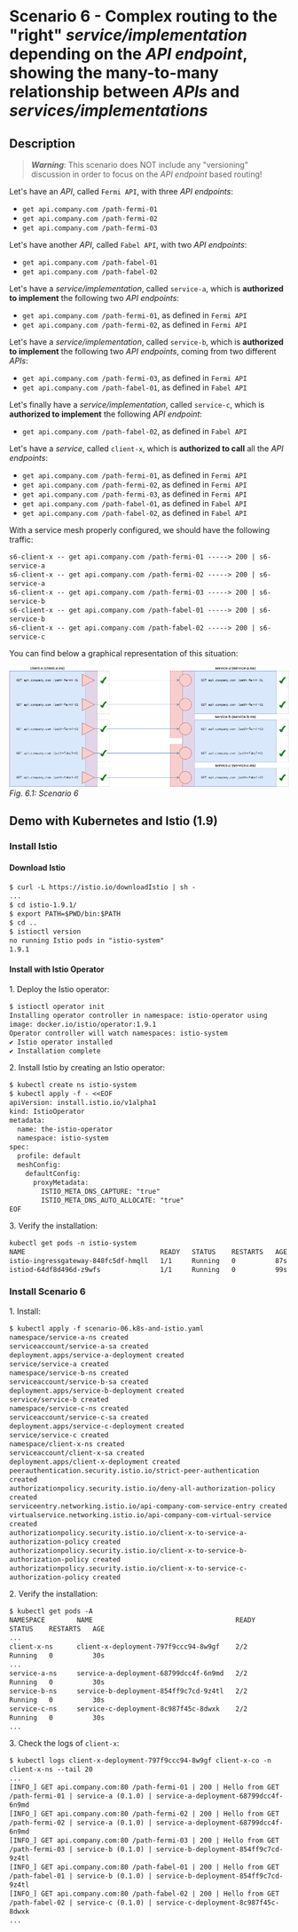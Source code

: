 # Scenario 6 - Complex routing to the "right" _service/implementation_ depending on the _API endpoint_, showing the many-to-many relationship between _APIs_ and _services/implementations_

## Description

> _**Warning**_: This scenario does NOT include any "versioning" discussion in order to focus on the _API endpoint_ based routing!

Let's have an _API_, called `Fermi API`, with three _API endpoints_:

* `get api.company.com /path-fermi-01`
* `get api.company.com /path-fermi-02`
* `get api.company.com /path-fermi-03`

Let's have another _API_, called `Fabel API`, with two _API endpoints_:

* `get api.company.com /path-fabel-01`
* `get api.company.com /path-fabel-02`

Let's have a _service/implementation_, called `service-a`, which is **authorized to implement** the following two _API endpoints_:

* `get api.company.com /path-fermi-01`, as defined in `Fermi API`
* `get api.company.com /path-fermi-02`, as defined in `Fermi API`

Let's have a _service/implementation_, called `service-b`, which is **authorized to implement** the following two _API endpoints_, coming from two different _APIs_:

* `get api.company.com /path-fermi-03`, as defined in `Fermi API`
* `get api.company.com /path-fabel-01`, as defined in `Fabel API`

Let's finally have a _service/implementation_, called `service-c`, which is **authorized to implement** the following _API endpoint_:

* `get api.company.com /path-fabel-02`, as defined in `Fabel API`

Let's have a _service_, called `client-x`, which is **authorized to call** all the _API endpoints_:

* `get api.company.com /path-fermi-01`, as defined in `Fermi API`
* `get api.company.com /path-fermi-02`, as defined in `Fermi API`
* `get api.company.com /path-fermi-03`, as defined in `Fermi API`
* `get api.company.com /path-fabel-01`, as defined in `Fabel API`
* `get api.company.com /path-fabel-02`, as defined in `Fabel API`

With a service mesh properly configured, we should have the following traffic:

```text
s6-client-x -- get api.company.com /path-fermi-01 -----> 200 | s6-service-a
s6-client-x -- get api.company.com /path-fermi-02 -----> 200 | s6-service-a
s6-client-x -- get api.company.com /path-fermi-03 -----> 200 | s6-service-b
s6-client-x -- get api.company.com /path-fabel-01 -----> 200 | s6-service-b
s6-client-x -- get api.company.com /path-fabel-02 -----> 200 | s6-service-c
```

You can find below a graphical representation of this situation:

![Diagram 6.1](scenario-06.png)
*Fig. 6.1: Scenario 6*

## Demo with Kubernetes and Istio (1.9)

### Install Istio

#### Download Istio

```text
$ curl -L https://istio.io/downloadIstio | sh -
...
$ cd istio-1.9.1/
$ export PATH=$PWD/bin:$PATH
$ cd ..
$ istioctl version
no running Istio pods in "istio-system"
1.9.1
```

#### Install with Istio Operator

1\. Deploy the Istio operator:

```text
$ istioctl operator init
Installing operator controller in namespace: istio-operator using image: docker.io/istio/operator:1.9.1
Operator controller will watch namespaces: istio-system
✔ Istio operator installed
✔ Installation complete
```

2\. Install Istio by creating an Istio operator:

```text
$ kubectl create ns istio-system
$ kubectl apply -f - <<EOF
apiVersion: install.istio.io/v1alpha1
kind: IstioOperator
metadata:
  name: the-istio-operator
  namespace: istio-system
spec:
  profile: default
  meshConfig:
    defaultConfig:
      proxyMetadata:
        ISTIO_META_DNS_CAPTURE: "true"
        ISTIO_META_DNS_AUTO_ALLOCATE: "true"
EOF
```

3\. Verify the installation:

```text
kubectl get pods -n istio-system
NAME                                  READY   STATUS    RESTARTS   AGE
istio-ingressgateway-848fc5df-hmqll   1/1     Running   0          87s
istiod-64df8d496d-z9wfs               1/1     Running   0          99s
```

### Install Scenario 6

1\. Install:

```text
$ kubectl apply -f scenario-06.k8s-and-istio.yaml
namespace/service-a-ns created
serviceaccount/service-a-sa created
deployment.apps/service-a-deployment created
service/service-a created
namespace/service-b-ns created
serviceaccount/service-b-sa created
deployment.apps/service-b-deployment created
service/service-b created
namespace/service-c-ns created
serviceaccount/service-c-sa created
deployment.apps/service-c-deployment created
service/service-c created
namespace/client-x-ns created
serviceaccount/client-x-sa created
deployment.apps/client-x-deployment created
peerauthentication.security.istio.io/strict-peer-authentication created
authorizationpolicy.security.istio.io/deny-all-authorization-policy created
serviceentry.networking.istio.io/api-company-com-service-entry created
virtualservice.networking.istio.io/api-company-com-virtual-service created
authorizationpolicy.security.istio.io/client-x-to-service-a-authorization-policy created
authorizationpolicy.security.istio.io/client-x-to-service-b-authorization-policy created
authorizationpolicy.security.istio.io/client-x-to-service-c-authorization-policy created
```

2\. Verify the installation:

```text
$ kubectl get pods -A
NAMESPACE        NAME                                    READY   STATUS    RESTARTS   AGE
...
client-x-ns      client-x-deployment-797f9ccc94-8w9gf    2/2     Running   0          30s
...
service-a-ns     service-a-deployment-68799dcc4f-6n9md   2/2     Running   0          30s
service-b-ns     service-b-deployment-854ff9c7cd-9z4tl   2/2     Running   0          30s
service-c-ns     service-c-deployment-8c987f45c-8dwxk    2/2     Running   0          30s
...
```

3\. Check the logs of `client-x`:

```text
$ kubectl logs client-x-deployment-797f9ccc94-8w9gf client-x-co -n client-x-ns --tail 20
...
[INFO_] GET api.company.com:80 /path-fermi-01 | 200 | Hello from GET /path-fermi-01 | service-a (0.1.0) | service-a-deployment-68799dcc4f-6n9md
[INFO_] GET api.company.com:80 /path-fermi-02 | 200 | Hello from GET /path-fermi-02 | service-a (0.1.0) | service-a-deployment-68799dcc4f-6n9md
[INFO_] GET api.company.com:80 /path-fermi-03 | 200 | Hello from GET /path-fermi-03 | service-b (0.1.0) | service-b-deployment-854ff9c7cd-9z4tl
[INFO_] GET api.company.com:80 /path-fabel-01 | 200 | Hello from GET /path-fabel-01 | service-b (0.1.0) | service-b-deployment-854ff9c7cd-9z4tl
[INFO_] GET api.company.com:80 /path-fabel-02 | 200 | Hello from GET /path-fabel-02 | service-c (0.1.0) | service-c-deployment-8c987f45c-8dwxk
...
```
